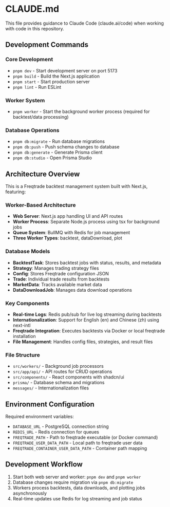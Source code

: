 # CLAUDE.md

This file provides guidance to Claude Code (claude.ai/code) when working with code in this repository.

## Development Commands

### Core Development
- `pnpm dev` - Start development server on port 5173
- `pnpm build` - Build the Next.js application
- `pnpm start` - Start production server
- `pnpm lint` - Run ESLint

### Worker System
- `pnpm worker` - Start the background worker process (required for backtest/data processing)

### Database Operations
- `pnpm db:migrate` - Run database migrations
- `pnpm db:push` - Push schema changes to database
- `pnpm db:generate` - Generate Prisma client
- `pnpm db:studio` - Open Prisma Studio

## Architecture Overview

This is a Freqtrade backtest management system built with Next.js, featuring:

### Worker-Based Architecture
- **Web Server**: Next.js app handling UI and API routes
- **Worker Process**: Separate Node.js process using tsx for background jobs
- **Queue System**: BullMQ with Redis for job management
- **Three Worker Types**: backtest, dataDownload, plot

### Database Models
- **BacktestTask**: Stores backtest jobs with status, results, and metadata
- **Strategy**: Manages trading strategy files
- **Config**: Stores Freqtrade configuration JSON
- **Trade**: Individual trade results from backtests
- **MarketData**: Tracks available market data
- **DataDownloadJob**: Manages data download operations

### Key Components
- **Real-time Logs**: Redis pub/sub for live log streaming during backtests
- **Internationalization**: Support for English (en) and Chinese (zh) using next-intl
- **Freqtrade Integration**: Executes backtests via Docker or local freqtrade installation
- **File Management**: Handles config files, strategies, and result files

### File Structure
- `src/workers/` - Background job processors
- `src/app/api/` - API routes for CRUD operations
- `src/components/` - React components with shadcn/ui
- `prisma/` - Database schema and migrations
- `messages/` - Internationalization files

## Environment Configuration

Required environment variables:
- `DATABASE_URL` - PostgreSQL connection string
- `REDIS_URL` - Redis connection for queues
- `FREQTRADE_PATH` - Path to freqtrade executable (or Docker command)
- `FREQTRADE_USER_DATA_PATH` - Local path to freqtrade user data
- `FREQTRADE_CONTAINER_USER_DATA_PATH` - Container path mapping

## Development Workflow

1. Start both web server and worker: `pnpm dev` and `pnpm worker`
2. Database changes require migration via `pnpm db:migrate`
3. Workers process backtests, data downloads, and plotting jobs asynchronously
4. Real-time updates use Redis for log streaming and job status